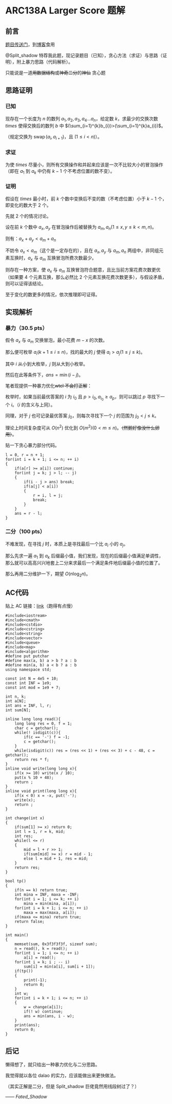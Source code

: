 # ARC138A Larger Score 题解

## 前言

[题目传送门](https://www.luogu.com.cn/problem/AT_arc138_a)，到[博客](https://www.luogu.com.cn/blog/622466/arc138a-larger-score-ti-xie)食用

@Split_shadow 特荐我此题，现记录题目（已知），贪心方法（求证）与思路（证明），附上暴力思路（代码解析）。

只能说是一道~~用数据结构~~或~~神奇二分~~的~~神仙~~ 贪心题

## 思路证明
### 已知
现存在一个长度为 $n$ 的数列 $a_{1},a_{2},a_{3},a_{4}\dots a_{n}$，给定数 $k$，求最少的交换次数 $times$ 使得交换后的数列 $b$ 中 $(\sum_{i=1}^{k}b_{i})>(\sum_{i=1}^{k}a_{i})$。

（规定交换为 $\operatorname{swap}(a_{i},a_{i+1})$，且 $(1\le i<n)$）。

### 求证
为使 $times$ 尽量小，则所有交换操作和并起来应该是一次不比较大小的冒泡操作（即在 $a_{1}$ 到 $a_{k}$ 中仍有 $k-1$ 个不考虑位置的数不变）。

### 证明

假设在 $times$ 最小时，前 $k$ 个数中变换后不变的数（不考虑位置）小于 $k-1$ 个，即变化的数大于 $2$ 个。

先就 $2$ 个的情况讨论。

设在前 $k$ 个数中 $a_{x},a_{y}$ 在冒泡操作后被替换为 $a_{m},a_{n}(1\le x,y\le k<m,n)$。

则有：$a_{x}+a_{y}<a_{m}+a_{n}$

不妨令 $a_{x}<a_{m}$（这个是一定存在的），且在 $a_{x},a_{y}$ 与 $a_{m},a_{n}$ 两组中，非同组元素互换时，$a_{x}$ 与 $a_{m}$ 互换冒泡所费次数最少。

则存在一种方案，使 $a_{x}$ 与 $a_{m}$ 互换冒泡符合题意，且比当前方案花费次数更优（如果要 $4$ 个元素互换，那么必然比 $2$ 个元素互换花费次数更多），与假设矛盾，则可以证得该结论。


至于变化的数更多的情况，依次推理即可证得。

## 实现解析

### 暴力（30.5 pts）

假令 $a_{x}$ 与 $a_{m}$ 交换冒泡，最小花费 $m-x$ 的次数。

那么便可枚举 $a_{i}(k+1\le i\le n)$，找的最大的 $j$ 使得 $a_{i}>a_{j}(1\le j\le k)$。

其中 $i$ 从小到大枚举，$j$ 则从大到小枚举。

然后在此等条件下，$ans=\min(i-j)$。

笔者现提供一种暴力优化~~wtcl 不会打正解~~：

枚举时，如果当前最优答案的 $i$ 为 $i_{0}$ 且 $p>i_{0},a_{i_{0}}\ge a_{p}$，则可以跳过 $p$ 寻找下一个 $i$。（$i$ 的含义与上同）。

同理，对于 $j$ 也可记录最优答案 $j_{0}$，则每次寻找下一个 $j$ 的范围为 $j_{0}<j\le k$。

理论上时间复杂度可从 $O(n^{2})$ 优化到 $O(m^{2})(0<m\le n)$。~~（然鹅好像没什么卵用）~~。

贴一下贪心暴力部分代码。
```
l = 0, r = n + 1;
for(int i = k + 1; i <= n; ++ i)
{
	if(a[r] >= a[i]) continue;
	for(int j = k; j > l; -- j)
	{
		if(i - j > ans) break;
		if(a[j] < a[i])
		{
			r = i, l = j;
			break;
		}
	}
	ans = r - l;
}
```

### 二分（100 pts）

不难发现，在寻找 $j$ 时，本质上是寻找最后一个比 $a_{i}$ 小的 $a_{j}$。

那么先求一遍 $a_{1}$ 到 $a_{k}$ 后缀最小值，我们发现，现在的后缀最小值满足单调性，那么就可以高高兴兴地套上二分来求最后一个满足条件地后缀最小值的位置了。


那么再用二分维护一下，期望 $O(n\log_{2}{n})$。

## AC代码

贴上 AC 链接：[link](https://www.luogu.com.cn/record/106181398)（跑得有点慢）

```
#include<iostream>
#include<cmath>
#include<cstdio>
#include<cstring>
#include<string>
#include<vector>
#include<queue>
#include<map>
#include<algorithm>
#define put putchar
#define max(a, b) a > b ? a : b
#define min(a, b) a < b ? a : b
using namespace std;

const int N = 4e5 + 10;
const int INF = 1e9;
const int mod = 1e9 + 7;

int n, k;
int a[N];
int ans = INF, l, r;
int sum[N];

inline long long read(){
	long long res = 0, f = 1;
	char c = getchar();
	while(! isdigit(c)){
		if(c == '-') f = -1;
		c = getchar();
	}
	while(isdigit(c)) res = (res << 1) + (res << 3) + c - 48, c = getchar();
	return res * f;
}
inline void write(long long x){
	if(x >= 10) write(x / 10);
	put(x % 10 + 48);
	return ;
}
inline void print(long long x){
	if(x < 0) x = -x, put('-');
	write(x);
	return ;
}

int change(int x)
{
	if(sum[1] >= x) return 0;
	int l = 1, r = k, mid;
	int res;
	while(l <= r)
	{
		mid = l + r >> 1;
		if(sum[mid] >= x) r = mid - 1;
		else l = mid + 1, res = mid;
	}
	return res;
}

bool tp()
{
	if(n == k) return true;
	int mina = INF, maxa = -INF;
	for(int i = 1; i <= k; ++ i)
		mina = min(mina, a[i]);
	for(int i = k + 1; i <= n; ++ i)
		maxa = max(maxa, a[i]);
	if(maxa <= mina) return true;
	return false;
}

int main()
{
	memset(sum, 0x3f3f3f3f, sizeof sum);
	n = read(), k = read();
	for(int i = 1; i <= n; ++ i)
		a[i] = read();
	for(int i = k; i ; -- i)
		sum[i] = min(a[i], sum[i + 1]);
	if(tp())
	{
		print(-1);
		return 0;
	}
	int w;
	for(int i = k + 1; i <= n; ++ i)
	{
		w = change(a[i]);
		if(! w) continue;
		ans = min(ans, i - w);
	}
	print(ans);
	return 0;
}
```



## 后记

懒得想了，就只给出一种暴力优化与二分思路。

我觉得就以各位 dalao 的实力，应该能做出来更快做法。

（其实正解是二分，但是 Split_shadow 巨佬竟然用线段树过了？）

—— _Fated_Shadow_